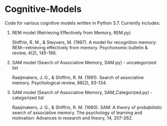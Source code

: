 # Cognitive-Models

Code for various cognitive models written in Python 3.7. Currently includes:
  1. REM model (Retrieving Effectively from Memory, REM.py) 
  
     Shiffrin, R. M., & Steyvers, M. (1997). A model for recognition memory: REM—retrieving effectively from memory. 
          Psychonomic bulletin & review, 4(2), 145-166.
        
  2. SAM model (Search of Associative Memory, SAM.py) - uncategorized list
  
     Raaijmakers, J. G., & Shiffrin, R. M. (1981). Search of associative memory. Psychological review, 88(2), 93-134.

  3. SAM model (Search of Associative Memory, SAM_Categorized.py) - categorized list
  
      Raaijmakers, J. G., & Shiffrin, R. M. (1980). SAM: A theory of probabilistic search of associative memory. The psychology of learning and motivation: Advances            in research and theory, 14, 207-262.
